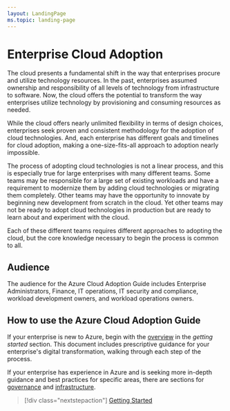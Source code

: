 ```yaml
---
layout: LandingPage
ms.topic: landing-page
---
```


# Enterprise Cloud Adoption

The cloud presents a fundamental shift in the way that enterprises procure and utilize technology resources. In the past, enterprises assumed ownership and responsibility of all levels of technology from infrastructure to software. Now, the cloud offers the potential to transform the way enterprises utilize technology by provisioning and consuming resources as needed.

While the cloud offers nearly unlimited flexibility in terms of design choices, enterprises seek proven and consistent methodology for the adoption of cloud technologies. And, each enterprise has different goals and timelines for cloud adoption, making a one-size-fits-all approach to adoption nearly impossible.

The process of adopting cloud technologies is not a linear process, and this is especially true for large enterprises with many different teams. Some teams may be responsible for a large set of existing workloads and have a requirement to modernize them by adding cloud technologies or migrating them completely. Other teams may have the opportunity to innovate by beginning new development from scratch in the cloud. Yet other teams may not be ready to adopt cloud technologies in production but are ready to learn about and experiment with the cloud.

Each of these different teams requires different approaches to adopting the cloud, but the core knowledge necessary to begin the process is common to all.

## Audience

The audience for the Azure Cloud Adoption Guide includes Enterprise Administrators, Finance, IT operations, IT security and compliance, workload development owners, and workload operations owners.

## How to use the Azure Cloud Adoption Guide

If your enterprise is new to Azure, begin with the [overview](getting-started/overview.md) in the *getting started* section. This document includes prescriptive guidance for your enterprise's digital transformation, walking through each step of the process.

If your enterprise has experience in Azure and is seeking more in-depth guidance and best practices for specific areas, there are sections for [governance](governance/overview.md) and [infrastructure](infrastructure/basic-workload.md).

> [!div class="nextstepaction"]
> [Getting Started](getting-started/overview.md)